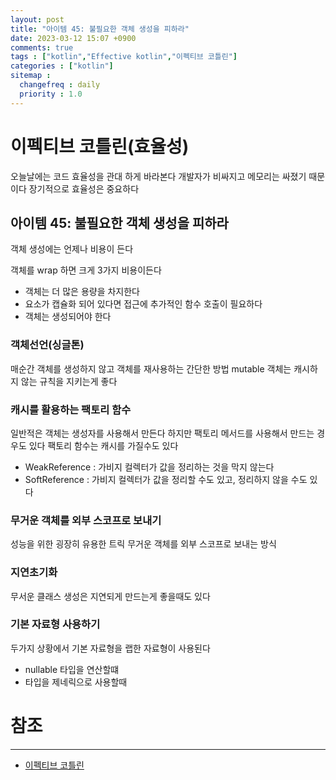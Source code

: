 ```yaml
---
layout: post
title: "아이템 45: 불필요한 객체 생성을 피하라"
date: 2023-03-12 15:07 +0900
comments: true
tags : ["kotlin","Effective kotlin","이펙티브 코틀린"]
categories : ["kotlin"]
sitemap :
  changefreq : daily
  priority : 1.0
---
```


# 이펙티브 코틀린(효율성)
오늘날에는 코드 효율성을 관대 하게 바라본다 개발자가 비싸지고 메모리는 싸졌기 때문이다
장기적으로 효율성은 중요하다

## 아이템 45: 불필요한 객체 생성을 피하라

객체 생성에는 언제나 비용이 든다

객체를 wrap 하면 크게 3가지 비용이든다
* 객체는 더 많은 용량을 차지한다
* 요소가 캡슐화 되어 있다면 접근에 추가적인 함수 호출이 필요하다
* 객체는 생성되어야 한다

### 객체선언(싱글톤)
매순간 객체를 생성하지 않고 객체를 재사용하는 간단한 방법
mutable 객체는 캐시하지 않는 규칙을 지키는게 좋다

### 캐시를 활용하는 팩토리 함수
일반적은 객체는 생성자를 사용해서 만든다 하지만 팩토리 메서드를 사용해서 만드는 경우도 있다 팩토리 함수는 캐시를 가질수도 있다

* WeakReference : 가비지 컬렉터가 값을 정리하는 것을 막지 않는다
* SoftReference : 가비지 컬렉터가 값을 정리할 수도 있고, 정리하지 않을 수도 있다

### 무거운 객체를 외부 스코프로 보내기
성능을 위한 굉장히 유용한 트릭 무거운 객체를 외부 스코프로 보내는 방식

### 지연초기화
무서운 클래스 생성은 지연되게 만드는게 좋을때도 있다

### 기본 자료형 사용하기

두가지 상황에서 기본 자료형을 랩한 자료형이 사용된다
* nullable 타입을 연산할떄
* 타입을 제네릭으로 사용할때


# 참조

-----
* [이펙티브 코틀린](http://www.yes24.com/Product/Goods/106225986)
